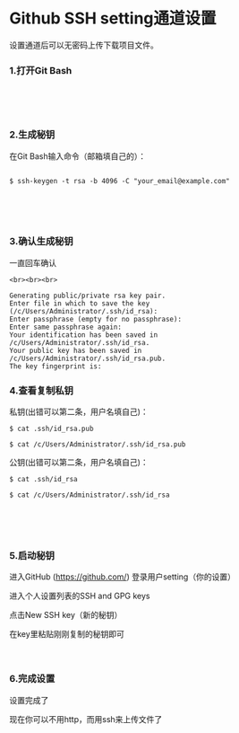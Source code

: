 # Github SSH setting通道设置

设置通道后可以无密码上传下载项目文件。


### 1.打开Git Bash
<br><br><br>

### 2.生成秘钥

在Git Bash输入命令（邮箱填自己的）：

```

$ ssh-keygen -t rsa -b 4096 -C "your_email@example.com"

```
<br><br><br>

### 3.确认生成秘钥

一直回车确认

```
<br><br><br>

Generating public/private rsa key pair.
Enter file in which to save the key (/c/Users/Administrator/.ssh/id_rsa):
Enter passphrase (empty for no passphrase):
Enter same passphrase again:
Your identification has been saved in /c/Users/Administrator/.ssh/id_rsa.
Your public key has been saved in /c/Users/Administrator/.ssh/id_rsa.pub.
The key fingerprint is:

```

### 4.查看复制私钥

私钥(出错可以第二条，用户名填自己)：
```
$ cat .ssh/id_rsa.pub

$ cat /c/Users/Administrator/.ssh/id_rsa.pub
```

公钥(出错可以第二条，用户名填自己)：
```
$ cat .ssh/id_rsa

$ cat /c/Users/Administrator/.ssh/id_rsa
```
<br><br><br>

### 5.启动秘钥

进入GitHub (https://github.com/) 登录用户setting（你的设置）

进入个人设置列表的SSH and GPG keys

点击New SSH key（新的秘钥）

在key里粘贴刚刚复制的秘钥即可
<br><br><br>

### 6.完成设置

设置完成了

现在你可以不用http，而用ssh来上传文件了
